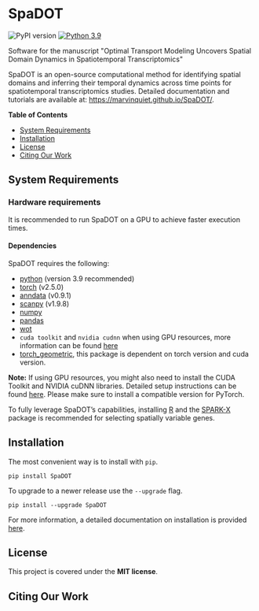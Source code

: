 # SpaDOT

![PyPI version](https://badge.fury.io/py/SpaDOT.svg?icon=si%3Apython) [![Python 3.9](https://img.shields.io/badge/python-3.9-blue.svg)](https://www.python.org/downloads/release/python-360/) 


Software for the manuscript "Optimal Transport Modeling Uncovers Spatial Domain Dynamics in Spatiotemporal Transcriptomics"

SpaDOT is an open-source computational method for identifying spatial domains and inferring their temporal dynamics across time points for spatiotemporal transcriptomics studies. Detailed documentation and tutorials are available at: https://marvinquiet.github.io/SpaDOT/.

**Table of Contents**
- [System Requirements](#system-requirements)
- [Installation](#installation)
- [License](#license)
- [Citing Our Work](#citing-our-work)

## System Requirements

### Hardware requirements

It is recommended to run SpaDOT on a GPU to achieve faster execution times.

#### Dependencies

SpaDOT requires the following:

- [python](https://www.python.org/) (version 3.9 recommended)
- [torch](https://pytorch.org/) (v2.5.0)
- [anndata](https://anndata.readthedocs.io/en/latest/) (v0.9.1)
- [scanpy](https://scanpy.readthedocs.io/en/stable/) (v1.9.8)
- [numpy](https://numpy.org/) 
- [pandas](https://pandas.pydata.org/)
- [wot](https://github.com/broadinstitute/wot)
- `cuda toolkit` and `nvidia cudnn` when using GPU resources, more information can be found [here](https://towardsdatascience.com/setting-up-tensorflow-gpu-with-cuda-and-anaconda-onwindows-2ee9c39b5c44)
- [torch_geometric](https://pytorch-geometric.readthedocs.io/en/latest/), this package is dependent on torch version and cuda version.


**Note:** If using GPU resources, you might also need to install the CUDA Toolkit and NVIDIA cuDNN libraries. Detailed setup instructions can be found [here](https://docs.nvidia.com/cuda/cuda-installation-guide-linux/). Please make sure to install a compatible version for PyTorch.

To fully leverage SpaDOT’s capabilities, installing [R](https://www.r-project.org/) and the [SPARK-X](https://xzhoulab.github.io/SPARK/) package is recommended for selecting spatially variable genes.

## Installation

The most convenient way is to install with `pip`.

```shell
pip install SpaDOT
```

To upgrade to a newer release use the `--upgrade` flag.

```shell
pip install --upgrade SpaDOT
```

For more information, a detailed documentation on installation is provided [here](https://marvinquiet.github.io/SpaDOT/).


## License

This project is covered under the **MIT license**.


## Citing Our Work

<!-- For usage of the package and associated manuscript, please cite: 
```BibTex
@article{ma23cellcano,
  title   = {Cellcano: supervised cell type identification for single cell ATAC-seq data},
  author  = {Ma, Wenjing and Lu, Jiaying and Wu, Hao},
  journal = {Nature Communications},
  year    = {2023},
  month   = {Apr.},
  day     = {03},
  volume={14},
  number={1},
  pages={1864},
  issn={2041-1723},
  doi={10.1038/s41467-023-37439-3},
  url={https://doi.org/10.1038/s41467-023-37439-3}
}
``` -->


